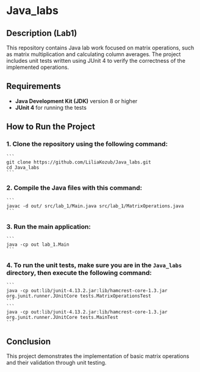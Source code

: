 # Java_labs

## Description (Lab1)

This repository contains Java lab work focused on matrix operations, such as matrix multiplication and calculating column averages. The project includes unit tests written using JUnit 4 to verify the correctness of the implemented operations.

## Requirements

- **Java Development Kit (JDK)** version 8 or higher
- **JUnit 4** for running the tests

## How to Run the Project

### 1. Clone the repository using the following command:

    ```
    git clone https://github.com/LiliaKozub/Java_labs.git
    cd Java_labs
    ```

### 2. Compile the Java files with this command:

    ```
    javac -d out/ src/lab_1/Main.java src/lab_1/MatrixOperations.java
    ```

### 3. Run the main application:

    ```
    java -cp out lab_1.Main
    ```

### 4. To run the unit tests, make sure you are in the `Java_labs` directory, then execute the following command:

    ```
    java -cp out:lib/junit-4.13.2.jar:lib/hamcrest-core-1.3.jar org.junit.runner.JUnitCore tests.MatrixOperationsTest
    ```
    ```
    java -cp out:lib/junit-4.13.2.jar:lib/hamcrest-core-1.3.jar org.junit.runner.JUnitCore tests.MainTest
    ```

## Conclusion

This project demonstrates the implementation of basic matrix operations and their validation through unit testing. 

